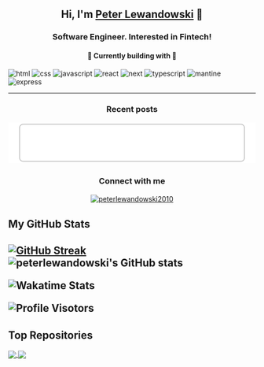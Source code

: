 <h2 align="center">Hi, I'm <a href="https://linkedin.com/in/peterlewandowski2010" target="blank">Peter Lewandowski</a> 🖖</h2>
<h3 align="center">Software Engineer. Interested in Fintech!</h3></a></p>
<h4 align="center">🌱 Currently building with 🔭</h4>

![html](https://img.shields.io/badge/Html-red?style=for-the-badge&logo=Html5&logoColor=white) ![css](https://img.shields.io/badge/Css-blue?style=for-the-badge&logo=Css3&logoColor=white)  ![javascript](https://img.shields.io/badge/Javascript-yellow?style=for-the-badge&logo=Javascript&logoColor=black) ![react](https://img.shields.io/badge/React-blue?style=for-the-badge&logo=React&logoColor=white) ![next](https://img.shields.io/badge/next-black?style=for-the-badge&logo=Next.js&logoColor=white) ![typescript](https://img.shields.io/badge/Typescript-blue?style=for-the-badge&logo=Typescript&logoColor=white) ![mantine](https://img.shields.io/badge/Mantine-white?style=for-the-badge&logo=Mantine&logoColor=blue) ![express](https://img.shields.io/badge/Express-tan?style=for-the-badge&logo=Express&logoColor=black)

<!--[![github](https://img.shields.io/badge/GitHub-000000?style=for-the-badge&logo=GitHub&logoColor=white)](https://github.com/) [![linkedin](https://img.shields.io/badge/Linkedin-0e76a8?style=for-the-badge&logo=Linkedin&logoColor=white)](https://www.linkedin.com/in//) [![gmail](https://img.shields.io/badge/Gmail-ff0000?style=for-the-badge&logo=Gmail&logoColor=white)](mailto:) [![dev.to](https://img.shields.io/badge/Dev.to-000000?style=for-the-badge&logo=Dev.to&logoColor=white)](https://dev.to/) [![portfolio](https://img.shields.io/badge/Portfolio-4d1a7f?style=for-the-badge&logo=Portfolio&logoColor=white)]() [![twitter](https://img.shields.io/badge/Twitter-1DA1F2?style=for-the-badge&logo=Twitter&logoColor=white)](https://twitter.com/)
-->

***

<h3 align="center">Recent posts</h3>

<!-- blog-post-list:start -->
[![Hitchhikers Guide to the MacBook](https://raw.githubusercontent.com/peterlewandowski/peterlewandowski/main/blog-post-list-output/Stories_by_Peter_Lewandowski_on_Medium/Hitchhikers_Guide_to_the_MacBook.svg)](https://medium.com/@peter-lewandowski/hitchhikers-guide-to-the-macbook-4964dff372dd)


<!-- blog-post-list:end -->


<h3 align="center">Connect with me</h3>
<p align="center">
<a href="https://linkedin.com/in/peterlewandowski2010" target="blank"><img align="center" src="https://img.shields.io/badge/Linkedin-0e76a8?style=for-the-badge&logo=Linkedin&logoColor=white" alt="peterlewandowski2010" /></a>
</p>


<h2 align="left">My GitHub Stats<h2>

  [![GitHub Streak](https://github-readme-streak-stats.herokuapp.com/?user=peterlewandowski&theme=navy-gear)](https://git.io/streak-stats) ![peterlewandowski's GitHub stats](https://github-readme-stats.vercel.app/api?username=peterlewandowski&show_icons=true&theme=transparent)

![Wakatime Stats](https://github-readme-stats.vercel.app/api/wakatime?username=peterlewandowski&theme=github_dark&layout=compact)

![Profile Visotors](https://komarev.com/ghpvc/?username=peterlewandowski&style=flat-square&color=blueviolet&label=Profile+Visitors)


<h2 align="left">Top Repositories</h2>
<a href="https://github.com/peterlewandowski/easyfi-project-web">
  <img align="center" src="https://github-readme-stats.vercel.app/api/pin/?username=peterlewandowski&repo=easyfi-project-web&theme=transparent" />
</a>
<a href="https://github.com/peterlewandowski/easyfi-project-api">
  <img align="center" src="https://github-readme-stats.vercel.app/api/pin/?username=peterlewandowski&repo=easyfi-project-api&theme=transparent" />
</a>
